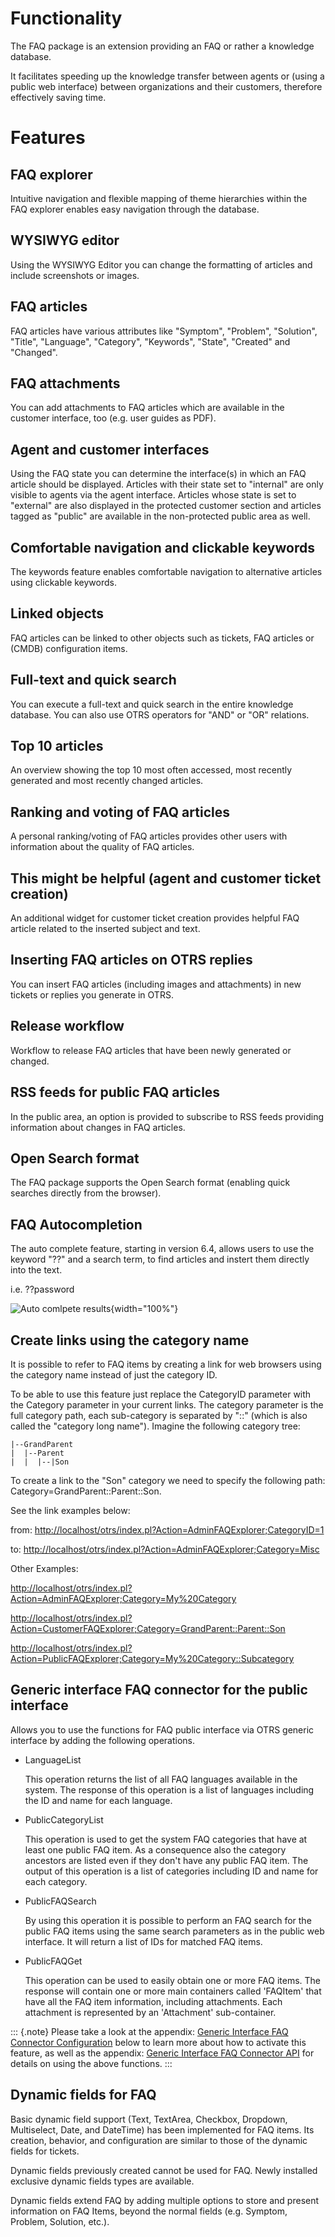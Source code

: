 # Functionality

The FAQ package is an extension providing an FAQ or rather a knowledge database.

It facilitates speeding up the knowledge transfer between agents or
(using a public web interface) between organizations and their
customers, therefore effectively saving time.

# Features

## FAQ explorer

Intuitive navigation and flexible mapping of theme hierarchies within
the FAQ explorer enables easy navigation through the database.

## WYSIWYG editor

Using the WYSIWYG Editor you can change the formatting of articles and
include screenshots or images.

## FAQ articles

FAQ articles have various attributes like "Symptom", "Problem",
"Solution", "Title", "Language", "Category", "Keywords",
"State", "Created" and "Changed".

## FAQ attachments

You can add attachments to FAQ articles which are available in the
customer interface, too (e.g. user guides as PDF).

## Agent and customer interfaces

Using the FAQ state you can determine the interface(s) in which an FAQ
article should be displayed. Articles with their state set to
"internal" are only visible to agents via the agent interface.
Articles whose state is set to "external" are also displayed in the
protected customer section and articles tagged as "public" are
available in the non-protected public area as well.

## Comfortable navigation and clickable keywords

The keywords feature enables comfortable navigation to alternative
articles using clickable keywords.

## Linked objects

FAQ articles can be linked to other objects such as tickets, FAQ
articles or (CMDB) configuration items.

## Full-text and quick search

You can execute a full-text and quick search in the entire knowledge
database. You can also use OTRS operators for "AND" or "OR"
relations.

## Top 10 articles

An overview showing the top 10 most often accessed, most recently
generated and most recently changed articles.

## Ranking and voting of FAQ articles

A personal ranking/voting of FAQ articles provides other users with
information about the quality of FAQ articles.

## This might be helpful (agent and customer ticket creation)

An additional widget for customer ticket creation provides
helpful FAQ article related to the inserted subject and text.

## Inserting FAQ articles on OTRS replies

You can insert FAQ articles (including images and attachments) in new
tickets or replies you generate in OTRS.


## Release workflow

Workflow to release FAQ articles that have been newly generated or
changed.

## RSS feeds for public FAQ articles

In the public area, an option is provided to subscribe to RSS feeds
providing information about changes in FAQ articles.

## Open Search format

The FAQ package supports the Open Search format (enabling quick searches
directly from the browser).

## FAQ Autocompletion

The auto complete feature, starting in version 6.4, allows users to use the keyword
"??" and a search term, to find articles and instert them directly into the text.

i.e. ??password

![Auto comlpete results](doc/en/images/faq_autocomplete.png){width="100%"}

## Create links using the category name

It is possible to refer to FAQ items by creating a link
for web browsers using the category name instead of just the category ID.

To be able to use this feature just replace the CategoryID parameter
with the Category parameter in your current links. The category parameter is the
full category path, each sub-category is separated by "::" (which is
also called the "category long name"). Imagine the following category
tree:


    |--GrandParent
    |  |--Parent
    |  |  |--|Son



To create a link to the "Son" category we need to specify the
following path: Category=GrandParent::Parent::Son.

See the link examples below:

from:
<http://localhost/otrs/index.pl?Action=AdminFAQExplorer;CategoryID=1>

to:
<http://localhost/otrs/index.pl?Action=AdminFAQExplorer;Category=Misc>

Other Examples:

<http://localhost/otrs/index.pl?Action=AdminFAQExplorer;Category=My%20Category>

[http://localhost/otrs/index.pl?Action=CustomerFAQExplorer;Category=GrandParent::Parent::Son](http://localhost/otrs/index.pl?Action=CustomerFAQExplorer;Category=GranParent::Parent::Son)

[http://localhost/otrs/index.pl?Action=PublicFAQExplorer;Category=My%20Category::Subcategory](http://localhost/otrs/index.pl?Action=PublicFAQExplorer;Category=My%20Category::SubCategory)

## Generic interface FAQ connector for the public interface

Allows you to use the functions for FAQ public interface via OTRS generic
interface by adding the following operations.

-   LanguageList

    This operation returns the list of all FAQ languages available in
    the system. The response of this operation is a list of languages
    including the ID and name for each language.

-   PublicCategoryList

    This operation is used to get the system FAQ categories that have at
    least one public FAQ item. As a consequence also the category
    ancestors are listed even if they don't have any public FAQ
    item. The output of this operation is a list of categories including
    ID and name for each category.

-   PublicFAQSearch

    By using this operation it is possible to perform an FAQ search for the
    public FAQ items using the same search parameters as in the public
    web interface. It will return a list of IDs for matched FAQ items.

-   PublicFAQGet

    This operation can be used to easily obtain one or more FAQ items.
    The response will contain one or more main containers called 'FAQItem'
    that have all the FAQ item information, including attachments. Each
    attachment is represented by an 'Attachment' sub-container.

::: {.note}
Please take a look at the appendix: [Generic Interface FAQ Connector
Configuration](#GIFAQCC) below to learn more about how to activate this
feature, as well as the appendix: [Generic Interface FAQ Connector
API](#GIFAQCA) for details on using the above functions.
:::

## Dynamic fields for FAQ

Basic dynamic field support (Text, TextArea, Checkbox, Dropdown,
Multiselect, Date, and DateTime) has been implemented for FAQ items. Its
creation, behavior, and configuration are similar to those of the dynamic fields for tickets.

Dynamic fields previously created cannot be used for FAQ. Newly installed exclusive dynamic fields types are available.

Dynamic fields extend FAQ by adding multiple options to store and
present information on FAQ Items, beyond the normal fields (e.g.
Symptom, Problem, Solution, etc.).
